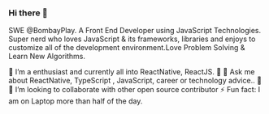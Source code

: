 ### Hi there 👋

SWE @BombayPlay. A Front End Developer using JavaScript Technologies. Super nerd who loves JavaScript & its frameworks, libraries and enjoys to customize all of the development environment.Love Problem Solving & Learn New Algorithms.

🌱 I’m a enthusiast and currently all into ReactNative, ReactJS. 🧡
💬 Ask me about ReactNative, TypeScript , JavaScript, career or technology advice.. 🙌
👯 I’m looking to collaborate with other open source contributor
⚡ Fun fact: I am on Laptop more than half of the day.
   
[linkedin]: https://www.linkedin.com/in/nayan-joshi-93271b202/
